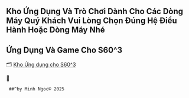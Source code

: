 ## Kho Ứng Dụng Và Trò Chơi Dành Cho Các Dòng Máy Quý Khách Vui Lòng Chọn Đúng Hệ Điều Hành Hoặc Dòng Máy Nhé 

## Ứng Dụng Và Game Cho S60^3

🗂️ [Kho Ứng dụng cho S60^3](https://mega.nz/folder/wnQkiSKD#vnJZyBYYbpJtfLMr2U69KQ/folder/gv4SFSxR)

📁 

     ##^by Minh Ngoc©️ 2025
